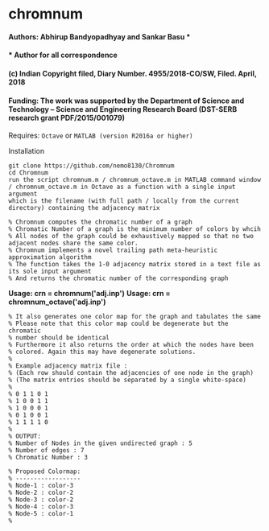 # chromnum

#### Authors: Abhirup Bandyopadhyay and Sankar Basu *
#### * Author for all correspondence

#### (c) Indian Copyright filed, Diary Number. 4955/2018-CO/SW, Filed. April, 2018

#### Funding: The work was supported by the Department of Science and Technology – Science and Engineering Research Board (DST-SERB research grant PDF/2015/001079)




Requires: `Octave` or `MATLAB (version R2016a or higher)`  

Installation
```
git clone https://github.com/nemo8130/Chromnum
cd Chromnum
run the script chromnum.m / chromnum_octave.m in MATLAB command window / chromnum_octave.m in Octave as a function with a single input argument
which is the filename (with full path / locally from the current directory) containing the adjacency matrix
```

```
% Chromnum computes the chromatic number of a graph 
% Chromatic Number of a graph is the minimum number of colors by whcih 
% All nodes of the graph could be exhaustively mapped so that no two adjacent nodes share the same color. 
% Chromnum implements a novel trailing path meta-heuristic approximation algorithm
% The function takes the 1-0 adjacency matrix stored in a text file as its sole input argument
% And returns the chromatic number of the corresponding graph
```

**Usage: crn = chromnum('adj.inp')**
**Usage: crn = chromnum_octave('adj.inp')**

```
% It also generates one color map for the graph and tabulates the same 
% Please note that this color map could be degenerate but the chromatic
% number should be identical 
% Furthermore it also returns the order at which the nodes have been
% colored. Again this may have degenerate solutions.
%
% Example adjacency matrix file :
% (Each row should contain the adjacencies of one node in the graph)
% (The matrix entries should be separated by a single white-space)
%
% 0 1 1 0 1
% 1 0 0 1 1
% 1 0 0 0 1
% 0 1 0 0 1
% 1 1 1 1 0
% 
% OUTPUT:
% Number of Nodes in the given undirected graph : 5
% Number of edges : 7 
% Chromatic Number : 3 

% Proposed Colormap:
% ------------------
% Node-1 : color-3
% Node-2 : color-2
% Node-3 : color-2
% Node-4 : color-3
% Node-5 : color-1
%

